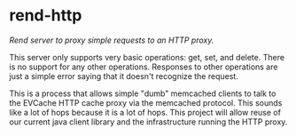 # rend-http

_Rend server to proxy simple requests to an HTTP proxy._

This server only supports very basic operations: get, set, and delete. There is
no support for any other operations. Responses to other operations are just a
simple error saying that it doesn't recognize the request.

This is a process that allows simple "dumb" memcached clients to talk to the
EVCache HTTP cache proxy via the memcached protocol. This sounds like a lot of
hops because it is a lot of hops. This project will allow reuse of our current
java client library and the infrastructure running the HTTP proxy.
